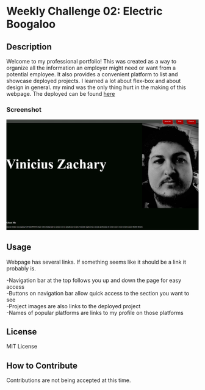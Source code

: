 # Weekly Challenge 02: Electric Boogaloo

## Description

Welcome to my professional portfolio! This was created as a way to organize all the information an employer might need or want from a potential employee. It also provides a convenient platform to list and showcase deployed projects. I learned a lot about flex-box and about design in general. my mind was the only thing hurt in the making of this webpage. The deployed can be found [here](https://vzachary13.github.io/effective-train/)

### Screenshot
![Webpage Screenshot](./assets/images/screenshot01.jpg)

## Usage

Webpage has several links. If something seems like it should be a link it probably is.<br>

-Navigation bar at the top follows you up and down the page for easy access<br>
-Buttons on navigation bar allow quick access to the section you want to see<br>
-Project images are also links to the deployed project<br>
-Names of popular platforms are links to my profile on those platforms<br>

## License

MIT License

## How to Contribute

Contributions are not being accepted at this time.
